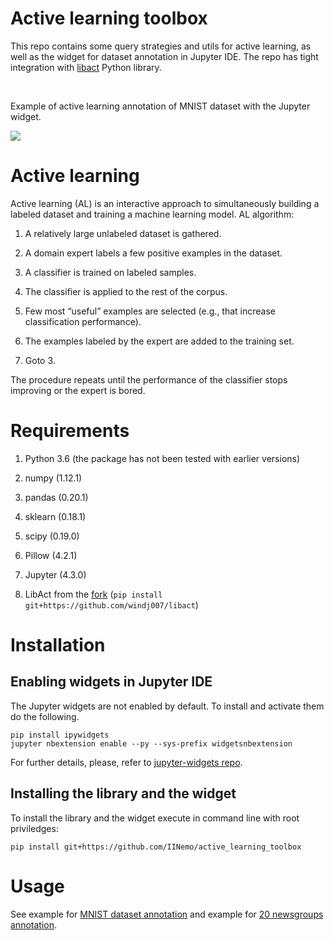 Active learning toolbox
=======================

This repo contains some query strategies and utils for active learning, as well
as the widget for dataset annotation in Jupyter IDE. The repo has tight
integration with [libact](https://github.com/ntucllab/libact) Python library.

 

Example of active learning annotation of MNIST dataset with the Jupyter widget.

![](https://github.com/IINemo/jupyter_al_annotator/blob/master/docs/al.png?raw=true)

Active learning
===============

Active learning (AL) is an interactive approach to simultaneously building a
labeled dataset and training a machine learning model. AL algorithm:

1.  A relatively large unlabeled dataset is gathered.

2.  A domain expert labels a few positive examples in the dataset.

3.  A classifier is trained on labeled samples.

4.  The classifier is applied to the rest of the corpus.

5.  Few most “useful” examples are selected (e.g., that increase classification
    performance).

6.  The examples labeled by the expert are added to the training set.

7.  Goto 3.

The procedure repeats until the performance of the classifier stops improving or
the expert is bored.

Requirements
============

1.  Python 3.6 (the package has not been tested with earlier versions)

2.  numpy (1.12.1)

3.  pandas (0.20.1)

4.  sklearn (0.18.1)

5.  scipy (0.19.0)

6.  Pillow (4.2.1)

7.  Jupyter (4.3.0)

8.  LibAct from the [fork](https://github.com/windj007/libact) (`pip install
    git+https://github.com/windj007/libact`)

Installation
============

Enabling widgets in Jupyter IDE
-------------------------------

The Jupyter widgets are not enabled by default. To install and activate them do
the following.

~~~~~~~~~~~~~~~~~~~~~~~~~~~~~~~~~~~~~~~~~~~~~~~~~~~~~~~~~~~~~~~~~~~~~~~~~~~~~~~~
pip install ipywidgets
jupyter nbextension enable --py --sys-prefix widgetsnbextension
~~~~~~~~~~~~~~~~~~~~~~~~~~~~~~~~~~~~~~~~~~~~~~~~~~~~~~~~~~~~~~~~~~~~~~~~~~~~~~~~

For further details, please, refer to [jupyter-widgets
repo](https://github.com/jupyter-widgets/ipywidgets).

Installing the library and the widget
-------------------------------------

To install the library and the widget execute in command line with root
priviledges:

~~~~~~~~~~~~~~~~~~~~~~~~~~~~~~~~~~~~~~~~~~~~~~~~~~~~~~~~~~~~~~~~~~~~~~~~~~~~~~~~
pip install git+https://github.com/IINemo/active_learning_toolbox
~~~~~~~~~~~~~~~~~~~~~~~~~~~~~~~~~~~~~~~~~~~~~~~~~~~~~~~~~~~~~~~~~~~~~~~~~~~~~~~~

Usage
=====

See example for [MNIST dataset
annotation](https://github.com/IINemo/active_learning_toolbox/blob/master/examples/MNIST_annotation.ipynb)
and example for [20 newsgroups
annotation](https://github.com/IINemo/active_learning_toolbox/blob/master/examples/20newsgroups.ipynb).

